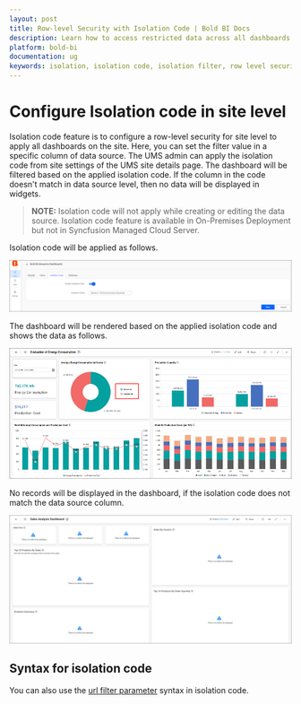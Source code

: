 ```yaml
---
layout: post
title: Row-level Security with Isolation Code | Bold BI Docs
description: Learn how to access restricted data across all dashboards based on isolation code applied at site level in Bold BI Embedded.
platform: bold-bi
documentation: ug
keywords: isolation, isolation code, isolation filter, row level security, row level
---
```


# Configure Isolation code in site level

Isolation code feature is to configure a row-level security for site level to apply all dashboards on the site. Here, you can set the filter value in a specific column of data source.
The UMS admin can apply the isolation code from site settings of the UMS site details page. The dashboard will be filtered based on the applied isolation code. If the column in the code doesn't match in data source level, then no data will be displayed in widgets.

> **NOTE:**  Isolation code will not apply while creating or editing the data source. Isolation code feature is available in On-Premises Deployment but not in Syncfusion Managed Cloud Server.

Isolation code will be applied as follows.

![Apply Isolation Code](/static/assets/working-with-datasource/combine-ds-and-isolation-code/images/isolation-code-apply.png)

The dashboard will be rendered based on the applied isolation code and shows the data as follows.

![Apply Isolation Code in dashboard](/static/assets/working-with-datasource/combine-ds-and-isolation-code/images/isolation-code-apply-in-dashboard.png)

No records will be displayed in the dashboard, if the isolation code does not match the data source column.

![Isolation Code not matched](/static/assets/working-with-datasource/combine-ds-and-isolation-code/images/isolation-code-not-matched.png)

## Syntax for isolation code

You can also use the [url filter parameter](/working-with-dashboards/preview-dashboard/urlparameters/#supported-operators) syntax in isolation code.
